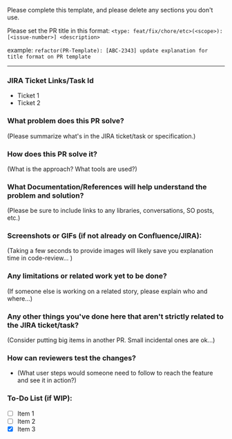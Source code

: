 Please complete this template, and please delete any sections you don't use.

Please set the PR title in this format: `<type: feat/fix/chore/etc>(<scope>): [<issue-number>] <description>`

example: `refactor(PR-Template): [ABC-2343] update explanation for title format on PR template`

--------
### JIRA Ticket Links/Task Id
* Ticket 1
* Ticket 2

### What problem does this PR solve?
(Please summarize what's in the JIRA ticket/task or specification.)

### How does this PR solve it?
(What is the approach? What tools are used?)

### What Documentation/References will help understand the problem and solution?
(Please be sure to include links to any libraries, conversations, SO posts, etc.)

### Screenshots or GIFs (if not already on Confluence/JIRA):
(Taking a few seconds to provide images will likely save you explanation time in code-review... )

### Any limitations or related work yet to be done?
(If someone else is working on a related story, please explain who and where...)

### Any other things you've done here that aren't strictly related to the JIRA ticket/task?
(Consider putting big items in another PR. Small incidental ones are ok...)

### How can reviewers test the changes?
* (What user steps would someone need to follow to reach the feature and see it in action?)

### To-Do List (if WIP):
* [ ] Item 1
* [ ] Item 2
* [x] Item 3